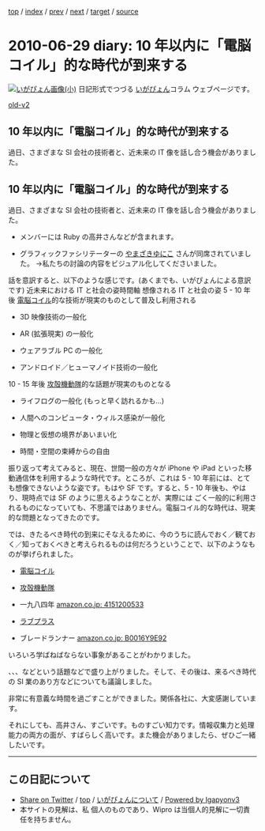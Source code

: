[top](../index.html) 
 / [index](index.html) 
 / [prev](ig100623.html) 
 / [next](ig100630.html) 
 / [target](http://www.igapyon.jp/igapyon/diary/2010/ig100629.html) 
 / [source](https://github.com/igapyon/diary/blob/master/2010/ig100629.src.md) 

2010-06-29 diary: 10 年以内に「電脳コイル」的な時代が到来する
=====================================================================================================
[![いがぴょん画像(小)](http://www.igapyon.jp/igapyon/diary/images/iga200306s.jpg "いがぴょん")](http://www.igapyon.jp/igapyon/diary/memo/memoigapyon.html) 日記形式でつづる [いがぴょん](http://www.igapyon.jp/igapyon/diary/memo/memoigapyon.html)コラム ウェブページです。

[old-v2](ig100629-orig.html)

## 10 年以内に「電脳コイル」的な時代が到来する

過日、さまざまな SI 会社の技術者と、近未来の IT 像を話し合う機会がありました。


## 10 年以内に「電脳コイル」的な時代が到来する

過日、さまざまな SI 会社の技術者と、近未来の IT 像を話し合う機会がありました。

* メンバーには Ruby の高井さんなどが含まれます。
  
* グラフィックファシリテーターの [やまざきゆにこ](http://www.graphic-facilitation.jp/cp-bin/blog/) さんが同席されていました。
  →私たちの討論の内容をビジュアル化してくださいました。

話を意訳すると、以下のような感じです。(あくまでも、いがぴょんによる意訳です)
近未来における IT と社会の姿時間軸
想像される IT と社会の姿
5 - 10 年後
[電脳コイル](http://www.tokuma.co.jp/coil/)的な技術が現実のものとして普及し利用される
      
* 3D 映像技術の一般化
        
* AR (拡張現実) の一般化
        
* ウェアラブル PC の一般化
        
* アンドロイド／ヒューマノイド技術の一般化
      

      
10 - 15 年後
[攻殻機動隊](http://www.kokaku-s.com/)的な話題が現実のものとなる
      
* ライフログの一般化 (もっと早く訪れるかも…)
        
* 人間へのコンピュータ・ウィルス感染が一般化
        
* 物理と仮想の境界があいまい化
        
* 時間・空間の束縛からの自由
      

      

振り返って考えてみると、現在、世間一般の方々が iPhone や iPad といった移動通信体を利用するような時代です。ところが、これは 5 - 10 年前には、とても想像できないような姿です。もはや SF です。すると、5 - 10 年後も、やはり、現時点では SF のように思えるようなことが、実際には ごく一般的に利用されるものになっていても、不思議ではありません。電脳コイル的な時代は、現実的な問題となってきたのです。

では、きたるべき時代の到来にそなえるために、今のうちに読んでおく／観ておく／知っておくべきと考えられるものは何だろうということで、以下のようなものが挙げられました。

* [電脳コイル](http://www.tokuma.co.jp/coil/)
  
* [攻殻機動隊](http://www.kokaku-s.com/)
  
* 一九八四年
  [amazon.co.jp: 4151200533](http://www.amazon.co.jp/exec/obidos/ASIN/4151200533/igapyondiary-22)
  
* [ラブプラス](http://www.konami.jp/products/loveplus/)
  
* ブレードランナー
  [amazon.co.jp: B0016Y9E92](http://www.amazon.co.jp/exec/obidos/ASIN/B0016Y9E92/igapyondiary-22)

いろいろ学ばねばならない事象があることがわかりました。

、、、などという話題などで盛り上がりました。そして、その後は、来るべき時代の SI 業のあり方などについても議論しました。

非常に有意義な時間を過ごすことができました。関係各社に、大変感謝しています。

それにしても、高井さん、すごいです。ものすごい知力です。情報収集力と処理能力の両方の面が、すばらしく高いです。また機会がありましたら、ぜひご一緒したいです。


----------------------------------------------------------------------------------------------------

## この日記について

* [Share on Twitter](https://twitter.com/intent/tweet?hashtags=igapyon%2Cdiary%2C%E3%81%84%E3%81%8C%E3%81%B4%E3%82%87%E3%82%93&text=10+%E5%B9%B4%E4%BB%A5%E5%86%85%E3%81%AB%E3%80%8C%E9%9B%BB%E8%84%B3%E3%82%B3%E3%82%A4%E3%83%AB%E3%80%8D%E7%9A%84%E3%81%AA%E6%99%82%E4%BB%A3%E3%81%8C%E5%88%B0%E6%9D%A5%E3%81%99%E3%82%8B&url=http%3A%2F%2Fwww.igapyon.jp%2Figapyon%2Fdiary%2F2010%2Fig100629.html) / [top](../index.html) / [いがぴょんについて](http://www.igapyon.jp/igapyon/diary/memo/memoigapyon.html) / [Powered by Igapyonv3](https://github.com/igapyon/igapyonv3)
* 本サイトの見解は、私 個人のものであり、Wipro は当個人的見解に一切責任を持ちません。 
